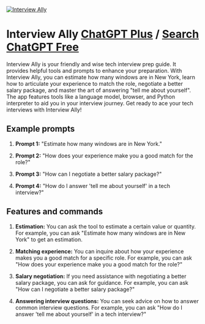 
[![Interview Ally](https://files.oaiusercontent.com/file-GwN4gjgWMvbCCVRGTHyq9Ybt?se=2123-10-17T19%3A00%3A02Z&sp=r&sv=2021-08-06&sr=b&rscc=max-age%3D31536000%2C%20immutable&rscd=attachment%3B%20filename%3D7e955291-f34f-4d89-9588-dcc5bb239bad.png&sig=FMhfwrq3EZ1tJxzK7Ygujplwlp/KQaWceW0/WGRrpx4%3D)](https://chat.openai.com/g/g-nQMUa16uq-interview-ally)

# Interview Ally [ChatGPT Plus](https://chat.openai.com/g/g-nQMUa16uq-interview-ally) / [Search ChatGPT Free](https://gptcall.net/index.html#/?search=Interview%20Ally)

Interview Ally is your friendly and wise tech interview prep guide. It provides helpful tools and prompts to enhance your preparation. With Interview Ally, you can estimate how many windows are in New York, learn how to articulate your experience to match the role, negotiate a better salary package, and master the art of answering "tell me about yourself". The app features tools like a language model, browser, and Python interpreter to aid you in your interview journey. Get ready to ace your tech interviews with Interview Ally!

## Example prompts

1. **Prompt 1:** "Estimate how many windows are in New York."

2. **Prompt 2:** "How does your experience make you a good match for the role?"

3. **Prompt 3:** "How can I negotiate a better salary package?"

4. **Prompt 4:** "How do I answer 'tell me about yourself' in a tech interview?"

## Features and commands

1. **Estimation:** You can ask the tool to estimate a certain value or quantity. For example, you can ask "Estimate how many windows are in New York" to get an estimation.

2. **Matching experience:** You can inquire about how your experience makes you a good match for a specific role. For example, you can ask "How does your experience make you a good match for the role?"

3. **Salary negotiation:** If you need assistance with negotiating a better salary package, you can ask for guidance. For example, you can ask "How can I negotiate a better salary package?"

4. **Answering interview questions:** You can seek advice on how to answer common interview questions. For example, you can ask "How do I answer 'tell me about yourself' in a tech interview?"


